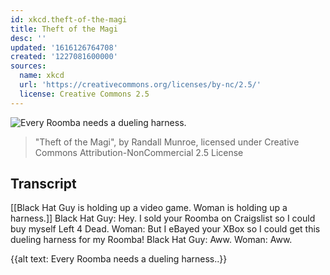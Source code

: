 ```yaml
---
id: xkcd.theft-of-the-magi
title: Theft of the Magi
desc: ''
updated: '1616126764708'
created: '1227081600000'
sources:
  name: xkcd
  url: 'https://creativecommons.org/licenses/by-nc/2.5/'
  license: Creative Commons 2.5
---
```

![Every Roomba needs a dueling harness.](https://imgs.xkcd.com/comics/theft_of_the_magi.png)
> "Theft of the Magi", by Randall Munroe, licensed under Creative Commons Attribution-NonCommercial 2.5 License

## Transcript
[[Black Hat Guy is holding up a video game.  Woman is holding up a harness.]]
Black Hat Guy: Hey. I sold your Roomba on Craigslist so I could buy myself Left 4 Dead.
Woman: But I eBayed your XBox so I could get this dueling harness for my Roomba!
Black Hat Guy: Aww.
Woman: Aww.

{{alt text: Every Roomba needs a dueling harness..}}
